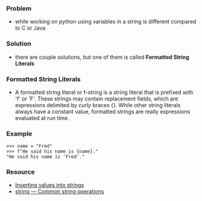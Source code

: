 ### Problem 
- while working on python using variables in a string is different compared to C or Java

### Solution
- there are couple solutions, but one of them is called **Formatted String Literals**

### Formatted String Literals
- A formatted string literal or f-string is a string literal that is prefixed with 'f' or 'F'. These strings may contain replacement fields, which are expressions delimited by curly braces {}. While other string literals always have a constant value, formatted strings are really expressions evaluated at run time.

### Example
```
>>> name = "Fred"
>>> f"He said his name is {name}."
"He said his name is 'Fred'."
```

### Resource
- [Inserting values into strings](https://docs.python.org/3.6/reference/lexical_analysis.html#f-strings)
- [string — Common string operations](https://matthew-brett.github.io/teaching/string_formatting.html)
